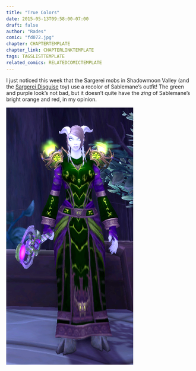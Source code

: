 ```yaml
---
title: "True Colors"
date: 2015-05-13T09:58:00-07:00
draft: false
author: "Rades"
comic: "fd072.jpg"
chapter: CHAPTERTEMPLATE
chapter_link: CHAPTERLINKTEMPLATE
tags: TAGSLISTTEMPLATE
related_comics: RELATEDCOMICTEMPLATE
---
```


I just noticed this week that the Sargerei mobs in Shadowmoon Valley (and the [Sargerei Disguise](http://www.wowhead.com/item=119134/sargerei-disguise) toy) use a recolor of Sablemane’s outfit! The green and purple look’s not bad, but it doesn’t quite have the *zing* of Sablemane’s bright orange and red, in my opinion.


![A picture of the Sargerei Disguise](/images/post-images/sargerei-disguise.jpg)

